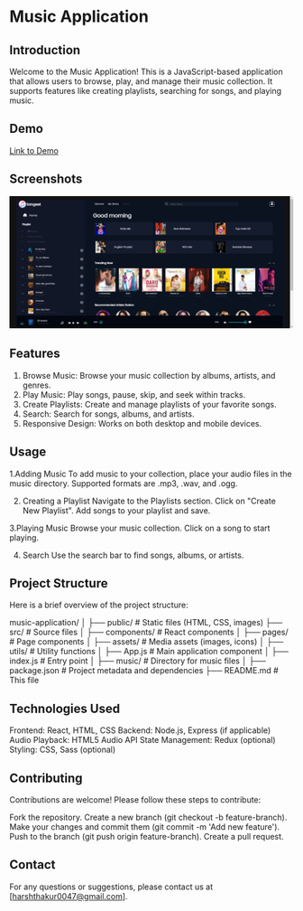 # Music Application

## Introduction

Welcome to the Music Application! This is a JavaScript-based application that allows users to browse, play, and manage their music collection. It supports features like creating playlists, searching for songs, and playing music.

## Demo

[Link to Demo](http://192.168.50.105:56831/index.html)

## Screenshots

![Application Interface](screenshot/screenshot.png)

## Features

1. Browse Music: Browse your music collection by albums, artists, and genres.
2. Play Music: Play songs, pause, skip, and seek within tracks.
3. Create Playlists: Create and manage playlists of your favorite songs.
4. Search: Search for songs, albums, and artists.
5. Responsive Design: Works on both desktop and mobile devices.

## Usage

1.Adding Music
To add music to your collection, place your audio files in the music directory. Supported formats are .mp3, .wav, and .ogg.

2. Creating a Playlist
   Navigate to the Playlists section.
   Click on "Create New Playlist".
   Add songs to your playlist and save.

3.Playing Music
Browse your music collection.
Click on a song to start playing.

4. Search
   Use the search bar to find songs, albums, or artists.

## Project Structure

Here is a brief overview of the project structure:

music-application/
│
├── public/ # Static files (HTML, CSS, images)
├── src/ # Source files
│ ├── components/ # React components
│ ├── pages/ # Page components
│ ├── assets/ # Media assets (images, icons)
│ ├── utils/ # Utility functions
│ ├── App.js # Main application component
│ ├── index.js # Entry point
│
├── music/ # Directory for music files
│
├── package.json # Project metadata and dependencies
├── README.md # This file

## Technologies Used

Frontend: React, HTML, CSS
Backend: Node.js, Express (if applicable)
Audio Playback: HTML5 Audio API
State Management: Redux (optional)
Styling: CSS, Sass (optional)

## Contributing

Contributions are welcome! Please follow these steps to contribute:

Fork the repository.
Create a new branch (git checkout -b feature-branch).
Make your changes and commit them (git commit -m 'Add new feature').
Push to the branch (git push origin feature-branch).
Create a pull request.

## Contact

For any questions or suggestions, please contact us at [harshthakur0047@gmail.com].

